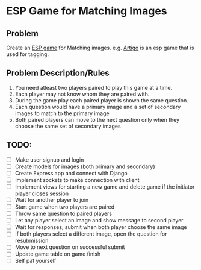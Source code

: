 # ESP Game for Matching Images


## Problem 

Create an [ESP game](http://en.wikipedia.org/wiki/ESP_game) for Matching images. e.g. [Artigo](http://www.artigo.org/) is an esp game that is used for tagging.


## Problem Description/Rules

1. You need atleast two players paired to play this game at a time. 
2. Each player may not know whom they are paired with.
3. During the game play each paired player is shown the same question.
4. Each question would have a primary image and a set of secondary images to match to the primary image
5. Both paired players can move to the next question only when they choose the same set of secondary images


## TODO:

* [ ] Make user signup and login
* [ ] Create models for images (both primary and secondary)
* [ ] Create Express app and connect with Django
* [ ] Implement sockets to make connection with client
* [ ] Implement views for starting a new game and delete game if the initiator player closes session
* [ ] Wait for another player to join
* [ ] Start game when two players are paired
* [ ] Throw same question to paired players
* [ ] Let any player select an image and show message to second player
* [ ] Wait for responses, submit when both player choose the same image
* [ ] If both players select a different image, open the question for resubmission
* [ ] Move to next question on successful submit
* [ ] Update game table on game finish
* [ ] Self pat yourself
